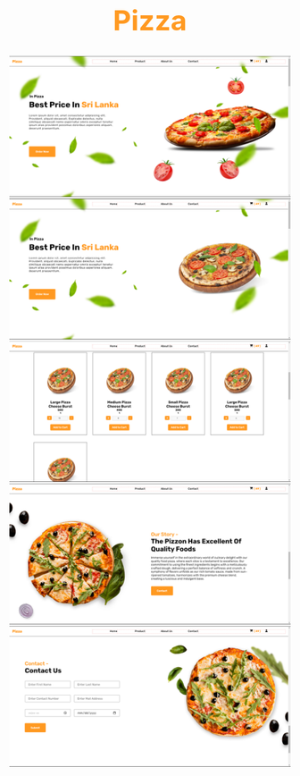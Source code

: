 <html></html><body>
    <h1 style="color: #FF9921; font-size: 50px; text-align: center;">Pizza</h1>
    <img src="img/Ss/Screenshot 2024-02-22 163353.png" alt="">
    <img src="img/Ss/Screenshot 2024-02-22 163426.png" alt="">
    <img src="img/Ss/Screenshot 2024-02-22 163438.png" alt="">
    <img src="img/Ss/Screenshot 2024-02-22 163448.png" alt="">
    <img src="img/Ss/Screenshot 2024-02-22 163502.png" alt="">
</body>
</html>
